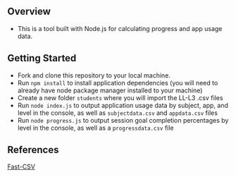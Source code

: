 ## Overview
- This is a tool built with Node.js for calculating progress and app usage data.

## Getting Started
- Fork and clone this repository to your local machine.
- Run `npm install` to install application dependencies (you will need to already have node package manager installed to your machine)
- Create a new folder `students` where you will import the LL-L3 .csv files
- Run `node index.js` to output application usage data by subject, app, and level in the console, as well as `subjectdata.csv` and `appdata.csv` files
- Run `node progress.js` to output session goal completion percentages by level in the console, as well as a `progressdata.csv` file

## References
[Fast-CSV](https://c2fo.github.io/fast-csv/)
